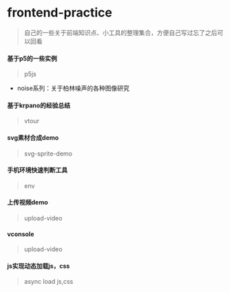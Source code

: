 # frontend-practice
> 自己的一些关于前端知识点、小工具的整理集合，方便自己写过忘了之后可以回看

#### 基于p5的一些实例
> p5js
- noise系列：关于柏林噪声的各种图像研究

#### 基于krpano的经验总结
> vtour


#### svg素材合成demo
> svg-sprite-demo

#### 手机环境快速判断工具
> env

#### 上传视频demo
> upload-video

#### vconsole
> upload-video

#### js实现动态加载js，css
> async load js,css